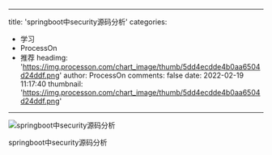 
---
title: 'springboot中security源码分析'
categories: 
 - 学习
 - ProcessOn
 - 推荐
headimg: 'https://img.processon.com/chart_image/thumb/5dd4ecdde4b0aa6504d24ddf.png'
author: ProcessOn
comments: false
date: 2022-02-19 11:17:40
thumbnail: 'https://img.processon.com/chart_image/thumb/5dd4ecdde4b0aa6504d24ddf.png'
---

<div>   
<img class="thumb" alt="springboot中security源码分析" src="https://img.processon.com/chart_image/thumb/5dd4ecdde4b0aa6504d24ddf.png" referrerpolicy="no-referrer">
<p>springboot中security源码分析</p>  
</div>
            